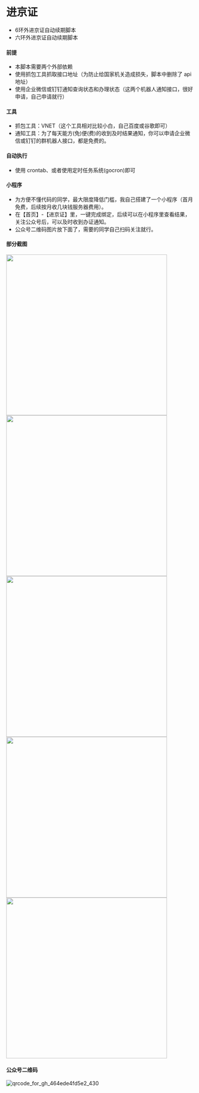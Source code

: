 # 进京证
- 6环外进京证自动续期脚本
- 六环外进京证自动续期脚本

#### 前提
- 本脚本需要两个外部依赖
- 使用抓包工具抓取接口地址（为防止给国家机关造成损失，脚本中删除了 api 地址）
- 使用企业微信或钉钉通知查询状态和办理状态（这两个机器人通知接口，很好申请，自己申请就行）

#### 工具
- 抓包工具：VNET（这个工具相对比较小白，自己百度或谷歌即可）
- 通知工具：为了每天能方(免)便(费)的收到及时结果通知，你可以申请企业微信或钉钉的群机器人接口，都是免费的。

#### 自动执行
- 使用 crontab、或者使用定时任务系统(gocron)即可

#### 小程序
- 为方便不懂代码的同学，最大限度降低门槛，我自己搭建了一个小程序（首月免费，后续按月收几块钱服务器费用）。
- 在【首页】-【进京证】里，一键完成绑定，后续可以在小程序里查看结果，关注公众号后，可以及时收到办证通知。
- 公众号二维码图片放下面了，需要的同学自己扫码关注就行。

#### 部分截图
<img src="https://github.com/woodheader/jjz/assets/12424760/c3db6695-585e-4a36-b873-41aa1625e4db" height="430px"/>
<img src="https://github.com/woodheader/jjz/assets/12424760/1122a3b2-0336-4509-beb0-a0ea57f10ebf" height="430px"/>
<img src="https://github.com/woodheader/jjz/assets/12424760/41623c76-6b6c-4795-a828-9f8c9fd4329a" height="430px"/>
<img src="https://github.com/woodheader/jjz/assets/12424760/5246b2c9-4196-463e-90e2-4a37d791efd3" height="430px"/>
<img src="https://github.com/woodheader/jjz/assets/12424760/7ccf252c-d644-4d9d-bef6-2dac499dcbd4" height="430px"/>


#### 公众号二维码
![qrcode_for_gh_464ede4fd5e2_430](https://github.com/woodheader/jjz/assets/12424760/e532bb04-fd75-4b9c-a37a-f480d63cd3b5)




